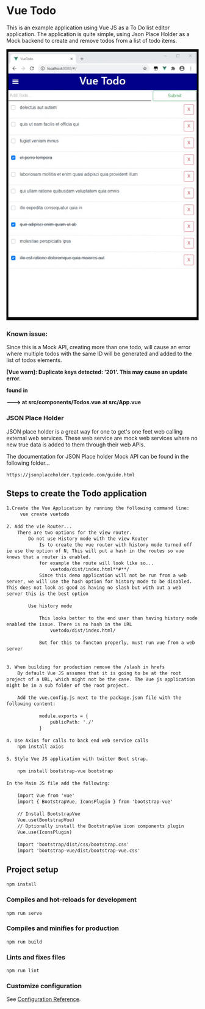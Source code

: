# Vue Todo

This is an example application using Vue JS as a To Do list editor application. The application is quite simple, using Json Place Holder as a Mock backend to create and remove todos from a list of todo items. 


![Alt text](https://github.com/StuartSmith/VueJS-Samples/blob/master/vuetodo/GitHubImage/2020-10-07%2020-54-33.gif?raw=true "VueJS To Do Application")

### Known issue:   
Since this is a Mock API, creating more than one todo, will cause an error where multiple todos with the same ID will be generated and added to the list of todos elements. 

**[Vue warn]: Duplicate keys detected: '201'. This may cause an update error.**

**found in**

**---> <Todos> at src/components/Todos.vue**
        **<App> at src/App.vue**
       **<Root>**

### JSON Place Holder
JSON place holder is a great way for one to get's one feet web calling external web services. These web service are mock web services where no new true data is added to them through their web APIs. 

The documentation for JSON Place holder Mock API can be found in the following folder...

    https://jsonplaceholder.typicode.com/guide.html


## Steps to create the Todo application


    1.Create the Vue Application by running the following command line:
         vue create vuetodo

    2. Add the vie Router...
        There are two options for the view router.
            Do not use History mode with the view Router
                Is to create the vue router with history mode turned off ie use the option of N, This will put a hash in the routes so vue knows that a router is enabled.
                for example the route will look like so...
                    vuetodo/dist/index.html**#**/
                Since this demo application will not be run from a web server, we will use the hash option for history mode to be disabled. This does not look as good as having no slash but with out a web server this is the best option 
            
            Use history mode
                
                This looks better to the end user than having history mode enabled the issue. There is no hash in the URL
                    vuetodo/dist/index.html/ 
                
                But for this to functon properly, must run vue from a web server


    3. When building for production remove the /slash in hrefs
        By default Vue JS assumes that it is going to be at the root project of a URL, which might not be the case. The Vue js application might be in a sub folder of the root project. 

        Add the vue.config.js next to the package.json file with the following content:

                module.exports = {
                    publicPath: './'
                }

    4. Use Axios for calls to back end web service calls
        npm install axios

    5. Style Vue JS application with twitter Boot strap. 
        
        npm install bootstrap-vue bootstrap

    In the Main JS file add the following: 

        import Vue from 'vue'
        import { BootstrapVue, IconsPlugin } from 'bootstrap-vue'

        // Install BootstrapVue
        Vue.use(BootstrapVue)
        // Optionally install the BootstrapVue icon components plugin
        Vue.use(IconsPlugin)

        import 'bootstrap/dist/css/bootstrap.css'
        import 'bootstrap-vue/dist/bootstrap-vue.css'

## Project setup
```
npm install
```

### Compiles and hot-reloads for development
```
npm run serve
```

### Compiles and minifies for production
```
npm run build
```

### Lints and fixes files
```
npm run lint
```

### Customize configuration
See [Configuration Reference](https://cli.vuejs.org/config/).
